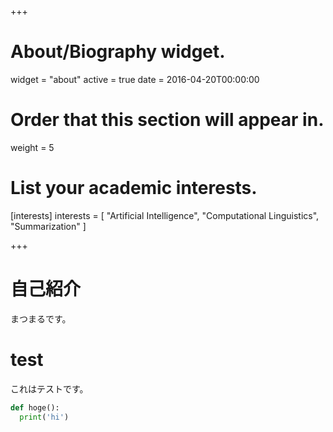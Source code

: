 +++
# About/Biography widget.
widget = "about"
active = true
date = 2016-04-20T00:00:00

# Order that this section will appear in.
weight = 5

# List your academic interests.
[interests]
  interests = [
    "Artificial Intelligence",
    "Computational Linguistics",
    "Summarization"
  ]
 
+++

# 自己紹介

まつまるです。 

# test

これはテストです。
```python
def hoge():
  print('hi')
```
